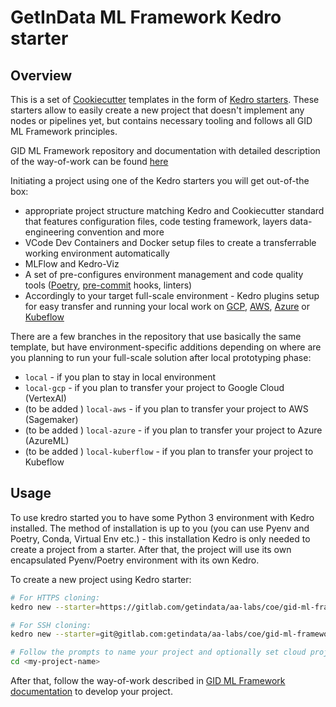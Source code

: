 # GetInData ML Framework Kedro starter

## Overview

This is a set of [Cookiecutter](https://www.cookiecutter.io/) templates in the form of [Kedro starters](https://kedro.readthedocs.io/en/0.18.0/get_started/starters.html). These starters allow to easily create a new project that doesn't implement any nodes or pipelines yet, but contains necessary tooling and follows all GID ML Framework principles.

GID ML Framework repository and documentation with detailed description of the way-of-work can be found [here](https://github.com/getindata/gid-ml-framework)

Initiating a project using one of the Kedro starters you will get out-of-the box:
* appropriate project structure matching Kedro and Cookiecutter standard that features configuration files, code testing framework, layers data-engineering convention and more
* VCode Dev Containers and Docker setup files to create a transferrable working environment automatically
* MLFlow and Kedro-Viz
* A set of pre-configures environment management and code quality tools ([Poetry](https://python-poetry.org/), [pre-commit](https://pre-commit.com/) hooks, linters)
* Accordingly to your target full-scale environment - Kedro plugins setup for easy transfer and running your local work on [GCP](https://github.com/getindata/kedro-vertexai), [AWS](https://github.com/getindata/kedro-sagemaker),  [Azure](https://github.com/getindata/kedro-azureml) or [Kubeflow](https://github.com/getindata/kedro-kubeflow)

There are a few branches in the repository that use basically the same template, but have environment-specific additions depending on where are you planning to run your full-scale solution after local prototyping phase:
- `local` - if you plan to stay in local environment
- `local-gcp` - if you plan to transfer your project to Google Cloud (VertexAI)
- (to be added ) `local-aws` - if you plan to transfer your project to AWS (Sagemaker)
- (to be added ) `local-azure` - if you plan to transfer your project to Azure (AzureML)
- (to be added ) `local-kuberflow` - if you plan to transfer your project to Kubeflow

## Usage

To use kredro started you to have some Python 3 environment with Kedro installed. The method of installation is up to you (you can use Pyenv and Poetry, Conda, Virtual Env etc.) - this installation Kedro is only needed to create a project from a starter. After that, the project will use its own encapsulated Pyenv/Poetry environment with its own Kedro.

To create a new project using Kedro starter:

```bash
# For HTTPS cloning:
kedro new --starter=https://gitlab.com/getindata/aa-labs/coe/gid-ml-framework-starter.git --checkout=<branch_name>

# For SSH cloning:
kedro new --starter=git@gitlab.com:getindata/aa-labs/coe/gid-ml-framework-starter.git  --checkout=<branch_name>

# Follow the prompts to name your project and optionally set cloud project details, then change directory into newly created project directory:
cd <my-project-name>
```

After that, follow the way-of-work described in [GID ML Framework documentation](https://github.com/getindata/gid-ml-framework) to develop your project.
